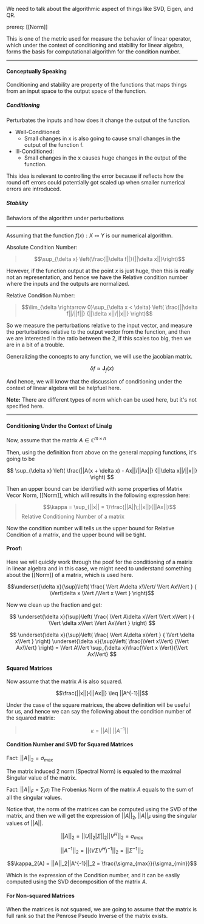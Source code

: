 We need to talk about the algorithmic aspect of things like SVD, Eigen, and QR. 

prereq: [[Norm]]

This is one of the metric used for measure the behavior of linear operator, which under the context of conditioning and stability for linear algebra, forms the basis for computational algorithm for the condition number. 


---

#### Conceptually Speaking
Conditioning and stability are property of the functions that maps things from an input space to the output space of the function. 

##### Conditioning
 Perturbates the inputs and how does it change the output of the function. 
 * Well-Conditioned: 
   * Small changes in x is also going to cause small changes in the output of the function f. 
 * Ill-Conditioned: 
 	* Small changes in the x causes huge changes in the output of the function. 

This idea is relevant to controlling the error because if reflects how the round off errors could potentially got scaled up when smaller numerical errors are introduced. 
 
 ##### Stability
 Behaviors of the algorithm under perturbations 

 
 ---
 Assuming that the function $f(x): X \mapsto Y$ is our numerical algorithm. 
 
 Absolute Condition Number: 
 
 > $$\sup_{\delta x} \left(\frac{||\delta f||}{||\delta x||}\right)$$

However, if the function output at the point $x$ is just huge, then this is really not an representation, and hence we have the Relative condition number where the inputs and the outputs are normalized. 
 
 Relative Condition Number: 
 
 > $$\lim_{\delta \rightarrow 0}\sup_{\delta x < \delta} \left( 
 > \frac{||\delta f||/||f||}
 > {||\delta x||/||x||}
 > \right)$$

So we measure the perturbations relative to the input vector, and measure the perturbations relative to the output vector from the function, and then we are interested in the ratio between the 2, if this scales too big, then we are in a bit of a trouble. 

Generalizing the concepts to any function, we will use the jacobian matrix. 

$$\delta f \approx \textbf{J}_f(x) $$

And hence, we will know that the discussion of conditioning under the context of linear algebra will be helpfuel here. 

**Note:**
There are different types of norm which can be used here, but it's not specified here. 

 ---
#### Conditioning Under the Context of Linalg

Now, assume that the matrix $A\in \mathbb{C}^{m\times n}$

Then, using the definition from above on the general mapping functions, it's going to be 

$$
\sup_{\delta x}
\left(
	\frac{||A(x + \delta x) - Ax||/||Ax||}
	{||\delta x||/||x||}
\right)
$$

Then an upper bound can be identified with some properties of Matrix Vecor Norm, [[Norm]], which will results in the following expression here: 

> $$\kappa = \sup_{||x|| = 1}\frac{||A||\;||x||}{||Ax||}$$
Relative Conditioning Number of a matrix

Now the condition number will tells us the upper bound for Relative Condition of a matrix, and the upper bound will be tight. 

#### Proof: 

Here we will quickly work through the poof for the conditioning of a matrix in linear algebra and in this case, we might need to understand something about the [[Norm]] of a matrix, which is used here. 

$$\underset{\delta x}{\sup}\left(
\frac{
	\Vert A\delta x\Vert/ \Vert Ax\Vert 
	}
	{
	\Vert\delta x \Vert /\Vert x \Vert 
	}
\right)$$

Now we clean up the fraction and get: 

$$
\underset{\delta x}{\sup}\left(
\frac{
		\Vert A\delta x\Vert \Vert x\Vert
	}
	{
		\Vert \delta x\Vert  \Vert Ax\Vert 
	}
\right)
$$

$$
\underset{\delta x}{\sup}\left(
\frac{
		\Vert A\delta x\Vert 
	}
	{
		\Vert \delta x\Vert
	}
\right)
\underset{\delta x}{\sup}\left(
	\frac{\Vert x\Vert}
	{\Vert Ax\Vert}
\right)
= \Vert A\Vert \sup_{\delta x}\frac{\Vert x \Vert}{\Vert Ax\Vert} 
$$


#### Squared Matrices
Now assume that the matrix $A$ is also squared. 

$$\frac{||x||}{||Ax||} \leq ||A^{-1}||$$

Under the case of the square matrices, the above definition will be useful for us, and hence we can say the following about the condition number of the squared matrix: 

> $$\kappa = ||A||\;||A^{-1}||$$

#### Condition Number and SVD for Squared Matrices

Fact: $||A||_2 = \sigma_{max}$

The matrix induced 2 norm (Spectral Norm) is equaled to the maximal Singular value of the matrix. 

Fact: $||A||_F = \sum_{i} \sigma_i$
The Frobenius Norm of the matrix $A$ equals to the sum of all the singular values. 

Notice that, the norm of the matrices can be computed using the SVD of the matrix, and then we will get the expression of $||A||_2, ||A||_F$ using the singular values of $||A||$. 

$$||A||_2 =||U||_2|\Sigma||_2||V^H||_2 = \sigma_{max}$$

$$||A^{-1}||_2 = ||(V\Sigma V^H)^{-1}||_2 = ||\Sigma^{-1}||_2$$

$$\kappa_2(A) = ||A||_2||A^{-1}||_2 = \frac{\sigma_{max}}{\sigma_{min}}$$


Which is the expression of the Condition number, and it can be easily computed using the SVD decomposition of the matrix $A$. 


#### For Non-squared Matrices

When the matrices is not squared, we are going to assume that the matrix is full rank so that the Penrose Pseudo Inverse of the matrix exists. 







